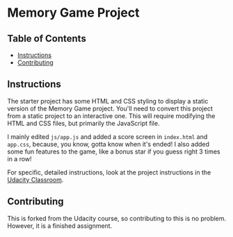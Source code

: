 # Memory Game Project

## Table of Contents

* [Instructions](#instructions)
* [Contributing](#contributing)

## Instructions

The starter project has some HTML and CSS styling to display a static version of the Memory Game project. You'll need to convert this project from a static project to an interactive one. This will require modifying the HTML and CSS files, but primarily the JavaScript file.

I mainly edited `js/app.js` and added a score screen in `index.html` and `app.css`, because, you know, gotta know when it's ended!
I also added some fun features to the game, like a bonus star if you guess right 3 times in a row!

For specific, detailed instructions, look at the project instructions in the [Udacity Classroom](https://classroom.udacity.com/me).

## Contributing

This is forked from the Udacity course, so contributing to this is no problem. However, it is a finished assignment.